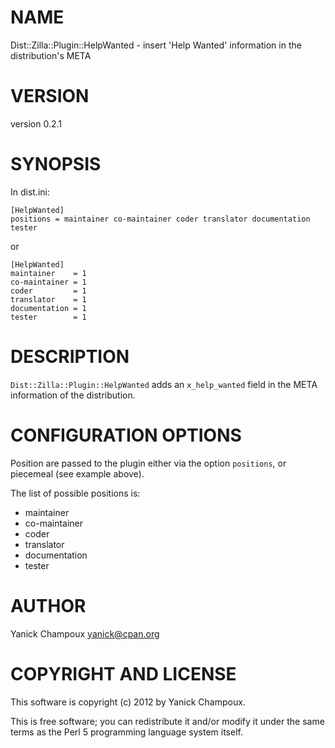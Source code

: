 # NAME

Dist::Zilla::Plugin::HelpWanted - insert 'Help Wanted' information in the distribution's META

# VERSION

version 0.2.1

# SYNOPSIS

In dist.ini:

    [HelpWanted]
    positions = maintainer co-maintainer coder translator documentation tester

or

    [HelpWanted]
    maintainer    = 1
    co-maintainer = 1
    coder         = 1
    translator    = 1
    documentation = 1
    tester        = 1

# DESCRIPTION

`Dist::Zilla::Plugin::HelpWanted` adds an
`x_help_wanted` field in the META information of the 
distribution.

# CONFIGURATION OPTIONS

Position  are passed to the plugin either via the 
option `positions`, or piecemeal (see example above).

The list of possible positions is:

- maintainer    
- co-maintainer
- coder       
- translator 
- documentation
- tester

# AUTHOR

Yanick Champoux <yanick@cpan.org>

# COPYRIGHT AND LICENSE

This software is copyright (c) 2012 by Yanick Champoux.

This is free software; you can redistribute it and/or modify it under
the same terms as the Perl 5 programming language system itself.